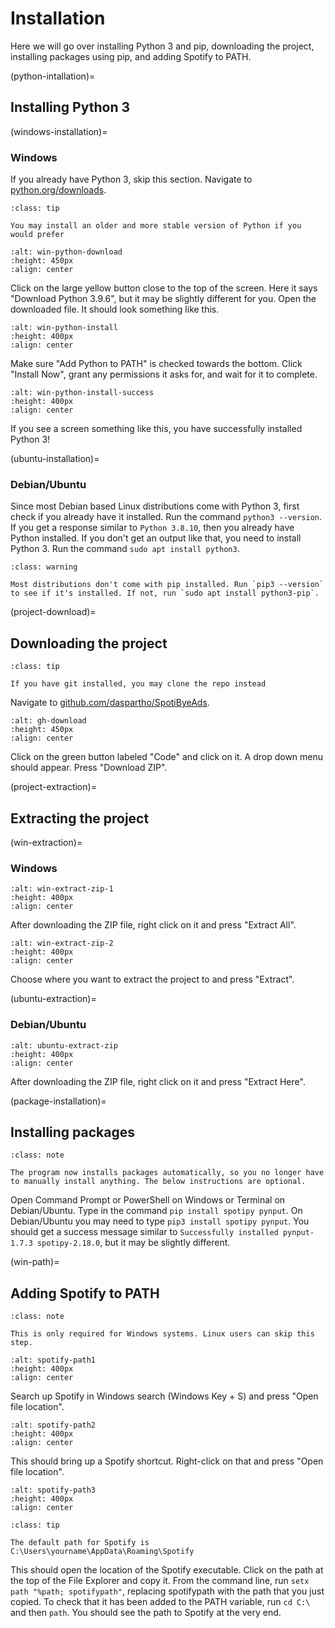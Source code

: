 # Installation

Here we will go over installing Python 3 and pip, downloading the project, installing packages using pip, and adding Spotify to PATH.

(python-intallation)=
## Installing Python 3

(windows-installation)=
### Windows

If you already have Python 3, skip this section. Navigate to [python.org/downloads](https://www.python.org/downloads/).

```{admonition} Tip:
:class: tip

You may install an older and more stable version of Python if you would prefer
```


```{image} https://cdn.discordapp.com/attachments/847957606567378984/873954698439303168/win-python-download.png
:alt: win-python-download
:height: 450px
:align: center
```

Click on the large yellow button close to the top of the screen. Here it says "Download Python 3.9.6", but it may be slightly different for you.
Open the downloaded file. It should look something like this.


```{image} https://cdn.discordapp.com/attachments/847957606567378984/873954698900697168/win-python-install.png
:alt: win-python-install
:height: 400px
:align: center
```

Make sure "Add Python to PATH" is checked towards the bottom. Click "Install Now", grant any permissions it asks for, and wait for it to complete.


```{image} https://cdn.discordapp.com/attachments/847957606567378984/873954699995389962/win-python-install-success.png
:alt: win-python-install-success
:height: 400px
:align: center
```

If you see a screen something like this, you have successfully installed Python 3!

(ubuntu-installation)=
### Debian/Ubuntu

Since most Debian based Linux distributions come with Python 3, first check if you already have it installed. Run the command `python3 --version`. If you get a response similar to `Python 3.8.10`, then you already have Python installed.
If you don't get an output like that, you need to install Python 3. Run the command `sudo apt install python3`.

```{admonition} Warning:
:class: warning

Most distributions don't come with pip installed. Run `pip3 --version` to see if it's installed. If not, run `sudo apt install python3-pip`.
```

(project-download)=
## Downloading the project

```{admonition} Tip:
:class: tip

If you have git installed, you may clone the repo instead
```

Navigate to [github.com/daspartho/SpotiByeAds](https://www.github.com/daspartho/SpotiByeAds).

```{image} https://cdn.discordapp.com/attachments/847957606567378984/873954690918912070/gh-download.png
:alt: gh-download
:height: 450px
:align: center
```

Click on the green button labeled "Code" and click on it. A drop down menu should appear. Press "Download ZIP".

(project-extraction)=
## Extracting the project

(win-extraction)=
### Windows
```{image} https://cdn.discordapp.com/attachments/847957606567378984/873954695062896690/win-extract-zip-1.png
:alt: win-extract-zip-1
:height: 400px
:align: center
```

After downloading the ZIP file, right click on it and press "Extract All".

```{image} https://cdn.discordapp.com/attachments/847957606567378984/873954695759163402/win-extract-zip-2.png
:alt: win-extract-zip-2
:height: 400px
:align: center
```

Choose where you want to extract the project to and press "Extract".

(ubuntu-extraction)=
### Debian/Ubuntu

```{image} https://cdn.discordapp.com/attachments/847957606567378984/873977045053485086/ubuntu-extract-zip.png
:alt: ubuntu-extract-zip
:height: 400px
:align: center
```

After downloading the ZIP file, right click on it and press "Extract Here".

(package-installation)=
## Installing packages

```{admonition} Note:
:class: note

The program now installs packages automatically, so you no longer have to manually install anything. The below instructions are optional.
```

Open Command Prompt or PowerShell on Windows or Terminal on Debian/Ubuntu. Type in the command `pip install spotipy pynput`. On Debian/Ubuntu you may need to type `pip3 install spotipy pynput`.
You should get a success message similar to `Successfully installed pynput-1.7.3 spotipy-2.18.0`, but it may be slightly different.

(win-path)=
## Adding Spotify to PATH

```{admonition} Note:
:class: note

This is only required for Windows systems. Linux users can skip this step.
```

```{image} https://cdn.discordapp.com/attachments/847957606567378984/874104192527106078/spotify-path1.png
:alt: spotify-path1
:height: 400px
:align: center
```

Search up Spotify in Windows search (Windows Key + S) and press "Open file location".

```{image} https://cdn.discordapp.com/attachments/847957606567378984/874104875657617468/spotify-path2.png
:alt: spotify-path2
:height: 400px
:align: center
```

This should bring up a Spotify shortcut. Right-click on that and press "Open file location".

```{image} https://cdn.discordapp.com/attachments/847957606567378984/874107667319242813/spotify-path3.png
:alt: spotify-path3
:height: 400px
:align: center
```

```{admonition} Tip:
:class: tip

The default path for Spotify is C:\Users\yourname\AppData\Roaming\Spotify
```

This should open the location of the Spotify executable. Click on the path at the top of the File Explorer and copy it.
From the command line, run `setx path "%path; spotifypath"`, replacing spotifypath with the path that you just copied.
To check that it has been added to the PATH variable, run `cd C:\` and then `path`. You should see the path to Spotify at the very end.